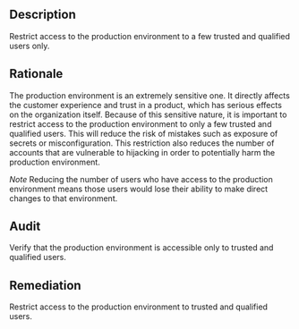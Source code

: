 ## Description

Restrict access to the production environment to a few trusted and qualified users only.

## Rationale

The production environment is an extremely sensitive one. It directly affects the customer experience and trust in a product, which has serious effects on the organization itself. Because of this sensitive nature, it is important to restrict access to the production environment to only a few trusted and qualified users. This will reduce the risk of mistakes such as exposure of secrets or misconfiguration. This restriction also reduces the number of accounts that are vulnerable to hijacking in order to potentially harm the production environment.

*Note* Reducing the number of users who have access to the production environment means those users would lose their ability to make direct changes to that environment.

## Audit

Verify that the production environment is accessible only to trusted and qualified users.

## Remediation

Restrict access to the production environment to trusted and qualified users.
